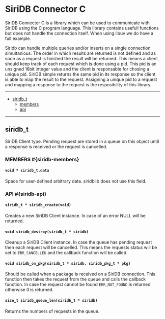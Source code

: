 # SiriDB Connector C
SiriDB Connector C is a library which can be used to communicate with SiriDB
using the C program language. This library contains usefull functions but does
not handle the connection itself. When using libuv we do have a full example.

Siridb can handle multiple queries and/or inserts on a single connection
simultanious. The order in which results are returned is not defined and as soon
as a request is finished the result will be returned. This means a client should
keep track of each request which is done using a pid. This pid is an
unsigned 16bit integer value and the client is responsable for chosing a unique
pid. SiriDB simple returns the same pid in its response so the client is able to
map the result to the request. Assigning a unique pid to a request and mapping a
response to the request is the resposibility of this library.

---------------------------------------
  * [siridb_t](#siridb-t)
    * [members](#siridb-members)
    * [api](#siridb-api)

---------------------------------------

## siridb_t
SiriDB Client type. Pending request are stored in a queue on this object until
a response is received or the request is cancelled.

### MEMBERS #{siridb-members}
#### `void * siridb_t.data`
Space for user-defined arbitrary data. siridblib does not use this field.

### API #{siridb-api}
#### `siridb_t * siridb_create(void)`
Creates a new SiriDB Client instance. In case of an error NULL will be returned.

#### `void siridb_destroy(siridb_t * siridb)`
Cleanup a SiriDB Client instance. In case the queue has pending request then each
request will be cancelled. This means the requests status will be set to
`ERR_CANCELLED` and the callback function will be called.

#### `void siridb_on_pkg(siridb_t * siridb, siridb_pkg_t * pkg)`
Should be called when a package is received on a SiriDB connection. This
function then takes the request from the queue and calls the callback function.
In case the request cannot be found `ERR_NOT_FOUND` is returned otherwise 0 is
returned.

#### `size_t siridb_queue_len(siridb_t * siridb)`
Returns the numbers of requests in the queue.


